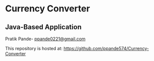 # Currency Converter
## Java-Based Application

Pratik Pande-
ppande0221@gmail.com

This repository is hosted at: 
https://github.com/ppande574/Currency-Converter



